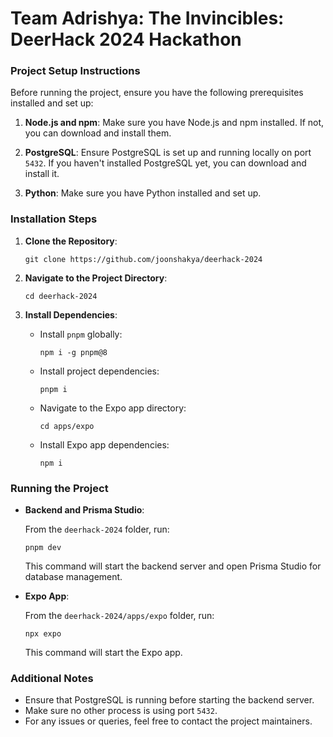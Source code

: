 # Team Adrishya: The Invincibles: DeerHack 2024 Hackathon

### Project Setup Instructions

Before running the project, ensure you have the following prerequisites installed and set up:

1. **Node.js and npm**: Make sure you have Node.js and npm installed. If not, you can download and install them.

2. **PostgreSQL**: Ensure PostgreSQL is set up and running locally on port `5432`. If you haven't installed PostgreSQL yet, you can download and install it.

2. **Python**: Make sure you have Python installed and set up. 

### Installation Steps

1. **Clone the Repository**:

   ```
   git clone https://github.com/joonshakya/deerhack-2024
   ```

2. **Navigate to the Project Directory**:

   ```
   cd deerhack-2024
   ```

3. **Install Dependencies**:

   - Install `pnpm` globally:

     ```
     npm i -g pnpm@8
     ```

   - Install project dependencies:

     ```
     pnpm i
     ```

   - Navigate to the Expo app directory:

     ```
     cd apps/expo
     ```

   - Install Expo app dependencies:

     ```
     npm i
     ```

### Running the Project

- **Backend and Prisma Studio**:

  From the `deerhack-2024` folder, run:

  ```
  pnpm dev
  ```

  This command will start the backend server and open Prisma Studio for database management.

- **Expo App**:

  From the `deerhack-2024/apps/expo` folder, run:

  ```
  npx expo
  ```

  This command will start the Expo app.

### Additional Notes

- Ensure that PostgreSQL is running before starting the backend server.
- Make sure no other process is using port `5432`.
- For any issues or queries, feel free to contact the project maintainers.
